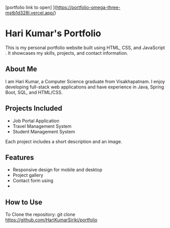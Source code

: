 [portfolio link to open]
](https://portfolio-omega-three-mstb1d328l.vercel.app/)

# Hari Kumar's Portfolio

This is my personal portfolio website built using HTML, CSS, and JavaScript . It showcases my skills, projects, and contact information.

## About Me

I am Hari Kumar, a Computer Science graduate from Visakhapatnam. I enjoy developing full-stack web applications and have experience in Java, Spring Boot, SQL, and HTML/CSS.

## Projects Included

- Job Portal Application  
- Travel Management System  
- Student Management System  

Each project includes a short description and an image.

## Features

- Responsive design for mobile and desktop
- Project gallery
- Contact form using 
- 
## How to Use

To Clone the repository:
git clone https://github.com/HariKumarSiriki/portfolio

